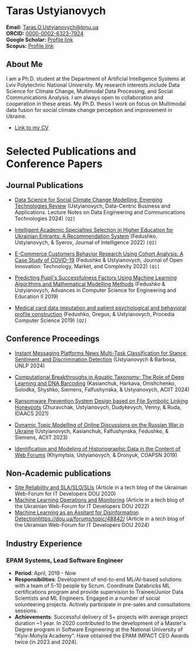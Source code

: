 
# Taras Ustyianovych
**Email:** [Taras.O.Ustyianovych@lpnu.ua](mailto:Taras.O.Ustyianovych@lpnu.ua)  
**ORCID:** [0000-0002-6323-7924](https://orcid.org/0000-0002-6323-7924)  
**Google Scholar:** [Profile link](https://scholar.google.com.ua/citations?user=PoojbBgAAAAJ&hl=uk)  
**Scopus:** [Profile link](https://www.scopus.com/authid/detail.uri?authorId=57208343279)

## About Me

I am a Ph.D. student at the Department of Artificial Intelligence Systems at Lviv Polytechnic National University. My research interests include Data Science for Climate Change, Multimodal Data Processing, and Social Communications Analysis. I am always open to collaboration and cooperation in these areas. My Ph.D. thesis I work on focus on Multimodal data fusion for social climate change perception and improvement in Ukraine.

- [Link to my CV](/cv.pdf)

# Selected Publications and Conference Papers

## Journal Publications

- [Data Science for Social Climate Change Modelling: Emerging Technologies Review](https://doi.org/10.1007/978-3-031-62213-7_18) (Ustyianovych, Data-Centric Business and Applications. Lecture Notes on Data Engineering and Communications Technologies 2024) `[Q2]`

- [Intelligent Academic Specialties Selection in Higher Education for Ukrainian Entrants: A Recommendation System](https://doi.org/10.3390/jintelligence10020032) (Fedushko, Ustyianovych, & Syerov, Journal of Intelligence 2022) `[Q2]`

- [E-Commerce Customers Behavior Research Using Cohort Analysis: A Case Study of COVID-19](https://doi.org/10.3390/joitmc8010012) (Fedushko & Ustyianovych, Journal of Open Innovation: Technology, Market, and Complexity 2022) `[Q1]`

- [Predicting Pupil's Successfulness Factors Using Machine Learning Algorithms and Mathematical Modelling Methods](https://doi.org/10.1007/978-3-030-16621-2_58) (Fedushko & Ustyianovych, Advances in Computer Science for Engineering and Education II 2019)

- [Medical card data imputation and patient psychological and behavioral profile construction](https://doi.org/10.1016/j.procs.2019.11.080) (Fedushko, Gregus, & Ustyianovych, Procedia Computer Science 2019) `[Q2]`


## Conference Proceedings

- [Instant Messaging Platforms News Multi-Task Classification for Stance, Sentiment, and Discrimination Detection](https://aclanthology.org/2024.unlp-1.5) (Ustyianovych & Barbosa, UNLP 2024)

- [Computational Breakthroughs in Aquatic Taxonomy: The Role of Deep Learning and DNA Barcoding](https://doi.org/10.25673/115645) (Kasianchuk, Harkava, Onishchenko, Solodka, Shyshko, Siemens, Falfushynska, & Ustyianovych, ACIIT 2024)

- [Ransomware Prevention System Design based on File Symbolic Linking Honeypots](https://doi.org/10.1109/IDAACS53288.2021.9660913) (Zhuravchak, Ustyianovych, Dudykevych, Venny, & Ruda, IDAACS 2021)

- [Dynamic Topic Modelling of Online Discussions on the Russian War in Ukraine](https://doi.org/10.25673/112997) (Ustyianovych, Kasianchuk, Falfushynska, Fedushko, & Siemens, ACIIT 2023)


- [Identification and Modeling of Historiographic Data in the Content of Web Forums](http://ceur-ws.org/Vol-2392/paper23.pdf) (Khymytsia, Ustyianovych, & Dronyuk, COAPSN 2019)


## Non-Academic publications
- [Site Reliability and SLA/SLO/SLIs](https://dou.ua/forums/topic/31077/)  (Article in a tech blog of the Ukrainian Web-Forum for IT Developers DOU 2020)
- [Machine Learning Operations and Monitoring](https://dou.ua/forums/topic/36101/) (Article in a tech blog of the Ukrainian Web-Forum for IT Developers DOU 2022)
- [Machine Learning as an Assitant for Disinformation Detection]()https://dou.ua/forums/topic/48842/ (Article in a tech blog of the Ukrainian Web-Forum for IT Developers DOU 2024)

## Industry Experience

### EPAM Systems, Lead Software Engineer
- **Period**: April, 2019 - Now
- **Responsibilities**: Development of end-to-end ML/AI-based solutions with a team of 5-10 people by Scrum. Coordinate Databricks ML certifications program and provide supervision to Trainee/Junior Data Scientists and ML Engineers. Engaged in a number of social volunteering projects. Actively participate in pre-sales and consultations sessions.
- **Achievements**: Successful delivery of 5+ projects with average project duration ~1 year. In 2020 contributed to the development of a Master's Degree program in Software Engineering at the National University of "Kyiv-Mohyla Academy". Have obtained the EPAM IMPACT CEO Awards twice (in 2023 and 2024).



